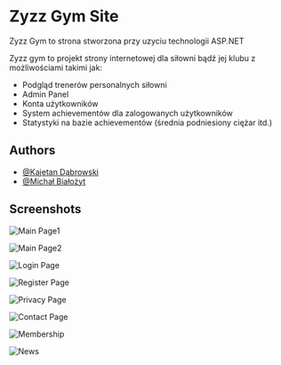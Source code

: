 
# Zyzz Gym Site

Zyzz Gym to strona stworzona przy uzyciu technologii ASP.NET

Zyzz gym to projekt strony internetowej dla siłowni bądź jej klubu z możliwościami takimi jak:
- Podgląd trenerów personalnych siłowni
- Admin Panel 
- Konta użytkowników 
- System achievementów dla zalogowanych użytkowników
- Statystyki na bazie achievementów (średnia podniesiony ciężar itd.)
## Authors

- [@Kajetan Dąbrowski](https://github.com/kakd20061)
- [@Michał Białożyt](https://github.com/sachcim)


## Screenshots

![Main Page1](https://media.discordapp.net/attachments/808662634588667957/1169980550442922014/Zrzut_ekranu_2023-11-3_o_13.44.32.png?ex=6557604c&is=6544eb4c&hm=bfb41e2eaed81289cde299f0ad0deca75d6a9ee10b9007c242d8e870eaaf3579&=&width=2172&height=1229)

![Main Page2](https://media.discordapp.net/attachments/808662634588667957/1169980808245809244/Zrzut_ekranu_2023-11-3_o_13.45.53.png?ex=65eb0889&is=65d89389&hm=6da7e520da7578c40d40ce94cb4422a053a973c4127362e2f990dab1a1f07a11&=&format=webp&quality=lossless&width=2159&height=1229)

![Login Page](https://media.discordapp.net/attachments/808662634588667957/1169981063498575912/Zrzut_ekranu_2023-11-3_o_13.46.56.png?ex=65eb08c6&is=65d893c6&hm=17ce8b501ae0bf8501cc8f880bebfa348879d016c04b1509e3de3613046d04a7&=&format=webp&quality=lossless&width=2149&height=1229)

![Register Page](https://media.discordapp.net/attachments/808662634588667957/1169981248291209286/Zrzut_ekranu_2023-11-3_o_13.47.40.png?ex=65eb08f2&is=65d893f2&hm=d8f1b92199819cebbd5fe387c0f87681537b546e2fdd2273cb6d40274570fa6f&=&format=webp&quality=lossless&width=2150&height=1229)

![Privacy Page](https://media.discordapp.net/attachments/808662634588667957/1169981467468763196/Zrzut_ekranu_2023-11-3_o_13.48.32.png?ex=65eb0927&is=65d89427&hm=fa53b761d89160febf99c7180113daabec02a7815bf0615130fba89bc8720eca&=&format=webp&quality=lossless&width=2149&height=1229)

![Contact Page](https://media.discordapp.net/attachments/808662634588667957/1169981793458466856/Zrzut_ekranu_2023-11-3_o_13.49.50.png?ex=65eb0974&is=65d89474&hm=3d29cac9ecb8f186c441ff6f3abdc88ff2d2132d0adab39395f91ebd2564d1fb&=&format=webp&quality=lossless&width=2150&height=1229)

![Membership](Podstaw+Tu+Link+Z+Screenem+Bo+nie+mam+bazy+danych)

![News](Podstaw+Tu+Link+Z+Screenem+Bo+nie+mam+bazy+danych)



